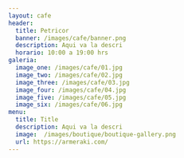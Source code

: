 ```yaml
---
layout: cafe
header:
  title: Petricor
  banner: /images/cafe/banner.png
  description: Aqui va la descri
  horario: 10:00 a 19:00 hrs
galeria:
  image_one: /images/cafe/01.jpg
  image_two: /images/cafe/02.jpg
  image_three: /images/cafe/03.jpg
  image_four: /images/cafe/04.jpg
  image_five: /images/cafe/05.jpg
  image_six: /images/cafe/06.jpg
menu:
  title: Title
  description: Aqui va la descri
  image:  /images/boutique/boutique-gallery.png
  url: https://armeraki.com/
---
```

